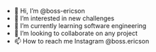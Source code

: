 - 👋 Hi, I’m @boss-ericson
- 👀 I’m interested in new challenges
- 🌱 I’m currently learning software engineering 
- 💞️ I’m looking to collaborate on any project
- 📫 How to reach me Instagram @boss.ericson

<!---
boss-ericson/boss-ericson is a ✨ special ✨ repository because its `README.md` (this file) appears on your GitHub profile.
You can click the Preview link to take a look at your changes.
--->
